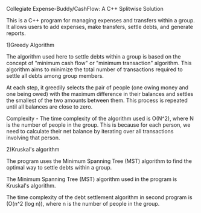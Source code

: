 Collegiate Expense-Buddy/CashFlow: A C++ Splitwise Solution

This is a  C++ program for managing expenses and transfers within a group. It allows users to add expenses, make transfers, settle debts, and generate reports.

1)Greedy Algorithm

The algorithm used here to settle debts within a group is based on the concept of "minimum cash flow" or "minimum transaction" algorithm. This algorithm aims to minimize the total number of transactions required to settle all debts among group members.

At each step, it greedily selects the pair of people (one owing money and one being owed) with the maximum difference in their balances and settles the smallest of the two amounts between them. This process is repeated until all balances are close to zero.

Complexity -  The time complexity of the algorithm used is O(N^2), where N is the number of people in the group. This is because for each person, we need to calculate their net balance by iterating over all transactions involving that person.

2)Kruskal's algorithm

The program uses the Minimum Spanning Tree (MST) algorithm to find the optimal way to settle debts within a group.

The Minimum Spanning Tree (MST) algorithm used in the program is Kruskal's algorithm.

The  time complexity of the debt settlement algorithm in second program is (O(n^2 (log n)), where n is the number of people in the group.

